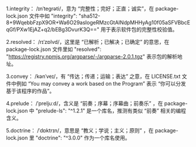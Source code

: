 1.integrity： /ɪnˈteɡrəti/，意为 “完整性；完好；正直；诚实”，在 package-lock.json 文件中如 "integrity": "sha512-8+9WqebbFzpX9OR+Wa6O29asIogeRMzcGtAINdpMHHyAg10f05aSFVBbcEqGf/PXw1EjAZ+q2/bEBg3DvurK3Q==" 用于表示软件包的完整性校验值。

2.resolved： /rɪˈzɒlvd/，这里是 “已解析；已解决；已确定” 的意思，在 package-lock.json 文件里如 "resolved": "https://registry.npmjs.org/argparse/-/argparse-2.0.1.tgz" 表示包的解析地址。

3.convey： /kənˈveɪ/，有 “传达；传递；运输；表达” 之意，在 LICENSE.txt 文件中例如 “You may convey a work based on the Program” 表示 “你可以分发基于该程序的作品”。

4.prelude： /ˈpreljuːd/，含义是 “前奏；序幕；序幕曲；前奏乐” ，在 package-lock.json 中 "prelude-ls": "^1.2.1" 是一个库名，推测有类似 “前奏” 相关的编程含义。

5.doctrine： /ˈdɒktrɪn/，意思是 “教义；学说；主义；原则” ，在 package-lock.json 里 "doctrine": "^3.0.0" 作为一个库名使用。